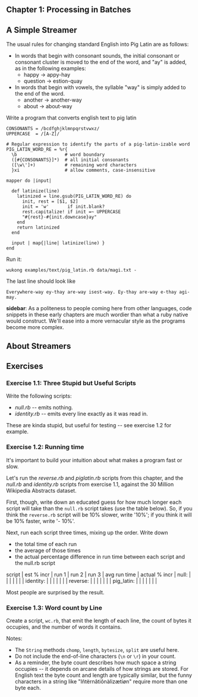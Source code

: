 ## Chapter 1: Processing in Batches





## A Simple Streamer

The usual rules for changing standard English into Pig Latin are as follows:

* In words that begin with consonant sounds, the initial consonant or consonant cluster is moved to the end of the word, and "ay" is added, as in the following examples:
  - happy → appy-hay
  - question → estion-quay
* In words that begin with vowels, the syllable "way" is simply added to the end of the word.
  - another → another-way
  - about   → about-way

Write a program that converts english text to pig latin
    
    CONSONANTS = /bcdfghjklmnpqrstvwxz/
    UPPERCASE  = /[A-Z]/

    # Regular expression to identify the parts of a pig-latin-izable word
    PIG_LATIN_WORD_RE = %r{
      \b                  # word boundary
      ([#{CONSONANTS}]*)  # all initial consonants
      ([\w\']+)           # remaining word characters
      }xi                 # allow comments, case-insensitive

    mapper do |input|

      def latinize(line)
        latinized = line.gsub(PIG_LATIN_WORD_RE) do
          init, rest = [$1, $2]
          init = 'w'       if init.blank?
          rest.capitalize! if init =~ UPPERCASE
          "#{rest}-#{init.downcase}ay"
        end
        return latinized
      end

      input | map{|line| latinize(line) }
    end

Run it:

    wukong examples/text/pig_latin.rb data/magi.txt -

The last line should look like

    Everywhere-way ey-thay are-way isest-way. Ey-thay are-way e-thay agi-may.

**sidebar**: As a politeness to people coming here from other languages, code snippets in these early chapters are much wordier than what a ruby native would construct. We'll ease into a more vernacular style as the programs become more complex.


## About Streamers




## Exercises

### Exercise 1.1: Three Stupid but Useful Scripts

Write the following scripts:

* *null.rb*      -- emits nothing.
* *identity.rb*  -- emits every line exactly as it was read in.

These are kinda stupid, but useful for testing -- see exercise 1.2 for example.

### Exercise 1.2: Running time

It's important to build your intuition about what makes a program fast or slow. 

Let's run the *reverse.rb* and *piglatin.rb* scripts from this chapter, and the *null.rb* and *identity.rb* scripts from exercise 1.1, against the 30 Million Wikipedia Abstracts dataset.

First, though, write down an educated guess for how much longer each script will take than the `null.rb` script takes (use the table below). So, if you think the `reverse.rb` script will be 10% slower, write '10%'; if you think it will be 10% faster, write '- 10%'.

Next, run each script three times, mixing up the order. Write down 

* the total time of each run
* the average of those times
* the actual percentage difference in run time between each script and the null.rb script

script     | est % incr | run 1 | run 2 | run 3 | avg run time | actual % incr |
null:      |            |       |       |       |              |               |
identity:  |            |       |       |       |              |               |
reverse:   |            |       |       |       |              |               |
pig_latin: |            |       |       |       |              |               |

Most people are surprised by the result.

### Exercise 1.3: Word count by Line

Create a script, `wc.rb`, that emit the length of each line, the count of bytes it occupies, and the number of words it contains. 

Notes:

* The `String` methods `chomp`, `length`, `bytesize`, `split` are useful here.
* Do not include the end-of-line characters (`\n` or `\r`) in your count.
* As a reminder, the byte count describes how much space a string occupies -- it depends on arcane details of how strings are stored. For English text the byte count and length are typically similar, but the funny characters in a string like "Iñtërnâtiônàlizætiøn" require more than one byte each.
